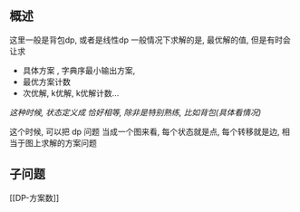 ## 概述
这里一般是背包dp, 或者是线性dp
一般情况下求解的是, 最优解的值, 
但是有时会让求 
- 具体方案 , 字典序最小输出方案,   
- 最优方案计数
- 次优解, k优解, k优解计数...


*这种时候, 状态定义成 恰好相等,  除非是特别熟练, 比如背包(具体看情况)* 

这个时候, 可以把 dp 问题 当成一个图来看, 每个状态就是点, 每个转移就是边, 相当于图上求解的方案问题


## 子问题

[[DP-方案数]]
